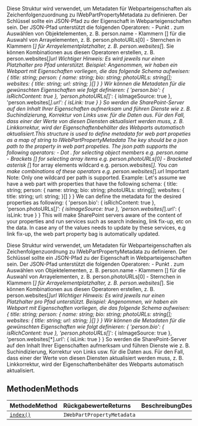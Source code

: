 <span data-ttu-id="14e97-p101">Diese Struktur wird verwendet, um Metadaten für Webparteigenschaften als Zeichenfolgenzuordnung zu IWebPartPropertyMetadata zu definieren. Der Schlüssel sollte ein JSON-Pfad zu der Eigenschaft in Webparteigenschaften sein. Der JSON-Pfad unterstützt die folgenden Operatoren: - Punkt . zum Auswählen von Objektelementen, z. B. person.name - Klammern [] für die Auswahl von Arrayelementen, z. B. person.photoURLs[0] - Sternchen in Klammern [*] für Arrayelementplatzhalter, z. B. person.websites[*]. Sie können Kombinationen aus diesen Operatoren erstellen, z. B. person.websites[*]url Wichtiger Hinweis: Es wird jeweils nur einen Platzhalter pro Pfad unterstützt. Beispiel: Angenommen, wir haben ein Webpart mit Eigenschaften vorliegen, die das folgende Schema aufweisen: { title: string; person: { name: string; bio: string; photoURLs: string[]; websites: { title: string; url: string; }[] } } Wir können die Metadaten für die gewünschten Eigenschaften wie folgt definieren: { 'person.bio': { isRichContent: true }, 'person.photoURLs[*]': { isImageSource: true }, 'person.websites[*].url': { isLink: true } } So werden die SharePoint-Server auf den Inhalt Ihrer Eigenschaften aufmerksam und führen Dienste wie z. B. Suchindizierung, Korrektur von Links usw. für die Daten aus. Für den Fall, dass einer der Werte von diesen Diensten aktualisiert werden muss, z. B. Linkkorrektur, wird der Eigenschaftenbehälter des Webparts automatisch aktualisiert.</span><span class="sxs-lookup"><span data-stu-id="14e97-p101">This structure is used to define metadata for web part propeties as a map of string to IWebPartPropertyMetadata The key should be a json path to the property in web part propeties. The json path supports the following operators: - Dot . for selecting object members e.g. person.name - Brackets [] for selecting array items e.g. person.photoURLs[0] - Bracketed asterisk [*] for array elements wildcard e.g. person.websites[*]. You can make combinations of these operators e.g. person.websites[*].url Important Note: Only one wildcard per path is supported. Example: Let's assume we have a web part with properties that have the following schema: { title: string; person: { name: string; bio: string; photoURLs: string[]; websites: { title: string; url: string; }[] } } We can define the metadata for the desired properties as following: { 'person.bio': { isRichContent: true }, 'person.photoURLs[*]': { isImageSource: true }, 'person.websites[*].url': { isLink: true } } This will make SharePoint servers aware of the content of your properties and run services such as search indexing, link fix-up, etc on the data. In case any of the values needs to update by these services, e.g link fix-up, the web part property bag is automatically updated.</span></span>







Diese Struktur wird verwendet, um Metadaten für Webparteigenschaften als Zeichenfolgenzuordnung zu IWebPartPropertyMetadata zu definieren. Der Schlüssel sollte ein JSON-Pfad zu der Eigenschaft in Webparteigenschaften sein. Der JSON-Pfad unterstützt die folgenden Operatoren: - Punkt . zum Auswählen von Objektelementen, z. B. person.name - Klammern [] für die Auswahl von Arrayelementen, z. B. person.photoURLs[0] - Sternchen in Klammern [*] für Arrayelementplatzhalter, z. B. person.websites[*]. Sie können Kombinationen aus diesen Operatoren erstellen, z. B. person.websites[*]url Wichtiger Hinweis: Es wird jeweils nur einen Platzhalter pro Pfad unterstützt. Beispiel: Angenommen, wir haben ein Webpart mit Eigenschaften vorliegen, die das folgende Schema aufweisen: { title: string; person: { name: string; bio: string; photoURLs: string[]; websites: { title: string; url: string; }[] } } Wir können die Metadaten für die gewünschten Eigenschaften wie folgt definieren: { 'person.bio': { isRichContent: true }, 'person.photoURLs[*]': { isImageSource: true }, 'person.websites[*].url': { isLink: true } } So werden die SharePoint-Server auf den Inhalt Ihrer Eigenschaften aufmerksam und führen Dienste wie z. B. Suchindizierung, Korrektur von Links usw. für die Daten aus. Für den Fall, dass einer der Werte von diesen Diensten aktualisiert werden muss, z. B. Linkkorrektur, wird der Eigenschaftenbehälter des Webparts automatisch aktualisiert.







## <a name="methods"></a><span data-ttu-id="14e97-107">Methoden</span><span class="sxs-lookup"><span data-stu-id="14e97-107">Methods</span></span>

| <span data-ttu-id="14e97-108">Methode</span><span class="sxs-lookup"><span data-stu-id="14e97-108">Method</span></span>       |  <span data-ttu-id="14e97-109">Rückgabewerte</span><span class="sxs-lookup"><span data-stu-id="14e97-109">Returns</span></span>   | <span data-ttu-id="14e97-110">Beschreibung</span><span class="sxs-lookup"><span data-stu-id="14e97-110">Description</span></span>|
|:-------------|:-------|:-----------|
|[`index()`](__index-iwebpartpropertiesmetadata.md)      | `IWebPartPropertyMetadata` |  |




